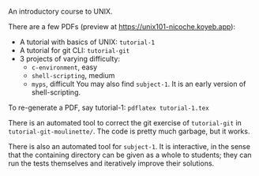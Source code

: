 An introductory course to UNIX.


There are a few PDFs (preview at https://unix101-nicoche.koyeb.app):
- A tutorial with basics of UNIX: `tutorial-1`
- A tutorial for git CLI: `tutorial-git`
- 3 projects of varying difficulty:
  - `c-environment`, easy
  - `shell-scripting`, medium
  - `myps`, difficult
You may also find `subject-1`. It is an early version of shell-scripting.

To re-generate a PDF, say tutorial-1: `pdflatex tutorial-1.tex`

There is an automated tool to correct the git exercise of `tutorial-git` in `tutorial-git-moulinette/`. The code is pretty much garbage, but it works.

There is also an automated tool for `subject-1`. It is interactive, in the sense that the containing directory can be given as a whole to students; they can run the tests themselves and iteratively improve their solutions.
